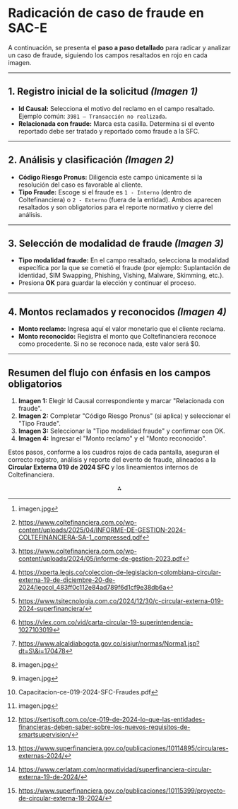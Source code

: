 # Radicación de caso de fraude en SAC-E

A continuación, se presenta el **paso a paso detallado** para radicar y analizar un caso de fraude, siguiendo los campos resaltados en rojo en cada imagen.

---

## 1. Registro inicial de la solicitud _(Imagen 1)_

- **Id Causal:** Selecciona el motivo del reclamo en el campo resaltado. Ejemplo común: `3981 – Transacción no realizada`.
- **Relacionada con fraude:** Marca esta casilla. Determina si el evento reportado debe ser tratado y reportado como fraude a la SFC.

---

## 2. Análisis y clasificación _(Imagen 2)_

- **Código Riesgo Pronus:** Diligencia este campo únicamente si la resolución del caso es favorable al cliente.
- **Tipo Fraude:** Escoge si el fraude es `1 - Interno` (dentro de Coltefinanciera) o `2 - Externo` (fuera de la entidad). Ambos aparecen resaltados y son obligatorios para el reporte normativo y cierre del análisis.

---

## 3. Selección de modalidad de fraude _(Imagen 3)_

- **Tipo modalidad fraude:** En el campo resaltado, selecciona la modalidad específica por la que se cometió el fraude (por ejemplo: Suplantación de identidad, SIM Swapping, Phishing, Vishing, Malware, Skimming, etc.).
- Presiona **OK** para guardar la elección y continuar el proceso.

---

## 4. Montos reclamados y reconocidos _(Imagen 4)_

- **Monto reclamo:** Ingresa aquí el valor monetario que el cliente reclama.
- **Monto reconocido:** Registra el monto que Coltefinanciera reconoce como procedente. Si no se reconoce nada, este valor será \$0.

---

## **Resumen del flujo con énfasis en los campos obligatorios**

1. **Imagen 1:** Elegir Id Causal correspondiente y marcar "Relacionada con fraude".
2. **Imagen 2:** Completar "Código Riesgo Pronus" (si aplica) y seleccionar el "Tipo Fraude".
3. **Imagen 3:** Seleccionar la "Tipo modalidad fraude" y confirmar con OK.
4. **Imagen 4:** Ingresar el "Monto reclamo" y el "Monto reconocido".

Estos pasos, conforme a los cuadros rojos de cada pantalla, aseguran el correcto registro, análisis y reporte del evento de fraude, alineados a la **Circular Externa 019 de 2024 SFC** y los lineamientos internos de Coltefinanciera.
<span style="display:none">[^1][^10][^11][^12][^13][^14][^15][^2][^3][^4][^5][^6][^7][^8][^9]</span>

<div style="text-align: center">⁂</div>

[^1]: imagen.jpg
[^2]: imagen.jpg
[^3]: imagen.jpg
[^4]: Capacitacion-ce-019-2024-SFC-Fraudes.pdf
[^5]: imagen.jpg
[^6]: https://sertisoft.com.co/ce-019-de-2024-lo-que-las-entidades-financieras-deben-saber-sobre-los-nuevos-requisitos-de-smartsupervision/
[^7]: https://www.superfinanciera.gov.co/publicaciones/10114895/circulares-externas-2024/
[^8]: https://www.cerlatam.com/normatividad/superfinanciera-circular-externa-19-de-2024/
[^9]: https://www.superfinanciera.gov.co/publicaciones/10115399/proyecto-de-circular-externa-19-2024/
[^10]: https://www.coltefinanciera.com.co/wp-content/uploads/2025/04/INFORME-DE-GESTION-2024-COLTEFINANCIERA-SA-1_compressed.pdf
[^11]: https://www.coltefinanciera.com.co/wp-content/uploads/2024/05/informe-de-gestion-2023.pdf
[^12]: https://xperta.legis.co/coleccion-de-legislacion-colombiana-circular-externa-19-de-diciembre-20-de-2024/legcol_483ff0c112e84ad789f6d1cf9e38db6a
[^13]: https://www.tsitecnologia.com.co/2024/12/30/c-circular-externa-019-2024-superfinanciera/
[^14]: https://vlex.com.co/vid/carta-circular-19-superintendencia-1027103019
[^15]: https://www.alcaldiabogota.gov.co/sisjur/normas/Norma1.jsp?dt=S\&i=170478
